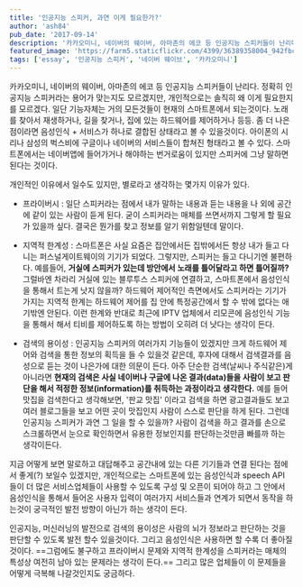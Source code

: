 ```yaml
---
title: '인공지능 스피커, 과연 이게 필요한가?'
author: 'ash84'
pub_date: '2017-09-14'
description: '카카오미니, 네이버의 웨이버, 아마존의 에코 등 인공지능 스피커들이 난리다. 정확히 인공지능 스피커라는 용어가 맞는지도 모르겠지만, 개인적으로는 솔직히 왜 이게 필요한지를 모르겠다. 일단 기능자체는 거의 모든것들이 현재의 스마트폰에서 되는것이다. 노래를 찾아서 재생하거나, 길을 찾거나, 집에 있는 하드웨어를 제어하거나 등등. 좀 더 나은점이라면 음성인식 + 서비스가 하나로 결합된 상태라고 볼 수 있을것이다. 아이폰의 시리나 삼성의 벅스비에 구글이나 네이버의 서비스들이 합쳐진 형태라고 볼 수 있다. 스마트폰에서는 네이버앱에 들어가거나'
featured_image: 'https://farm5.staticflickr.com/4399/36389358004_942fbcdf07_b.jpg'
tags: ['essay', '인공지능 스피커', '네이버 웨이브', '카카오미니']
---
```


카카오미니, 네이버의 웨이버, 아마존의 에코 등 인공지능 스피커들이 난리다. 정확히 인공지능 스피커라는 용어가 맞는지도 모르겠지만, 개인적으로는 솔직히 왜 이게 필요한지를 모르겠다. 일단 기능자체는 거의 모든것들이 현재의 스마트폰에서 되는것이다. 노래를 찾아서 재생하거나, 길을 찾거나, 집에 있는 하드웨어를 제어하거나 등등. 좀 더 나은점이라면 음성인식 + 서비스가 하나로 결합된 상태라고 볼 수 있을것이다. 아이폰의 시리나 삼성의 벅스비에 구글이나 네이버의 서비스들이 합쳐진 형태라고 볼 수 있다. 스마트폰에서는 네이버앱에 들어가거나 해야하는 번거로움이 있지만 스피커에 그냥 말하면 된다는 것이다. 

개인적인 이유에서 일수도 있지만, 별로라고 생각하는 몇가지 이유가 있다. 

- 프라이버시 : 일단 스피커라는 점에서 내가 말하는 내용과 듣는 내용을 나 외에 공간에 같이 있는 사람이 듣게 된다. 굳이 스피커라는 매체를 쓰면서까지 그렇게 할 필요가 있을까 싶다. 결국은 뭔가를 찾고 정보를 알기 위함일텐데 말이다. 

- 지역적 한계성 : 스마트폰은 사실 요즘은 집안에서든 집밖에서든 항상 내가 들고 다니는 퍼스널게이트웨이의 기기가 되었다. 그렇지만, 스피커는 들고 다니기엔 불편하다. 예를들어, **거실에 스피커가 있는데 방안에서 노래를 틀어달라고 하면 틀어질까?** 그럴바엔 차라리 거실에 있는 블루투스 스피커에 연결하고, 스마트폰에서 음성인식을 통해서 트는게 낫지 않을까? 하드웨어 제어적인 측면에서도 스피커라는 기기가 가지는 지역적 한계는 하드웨어 제어를 집 안에 특정공간에서 할 수 밖에 없다는 애기밖엔 안된다. 이런 한계와 반대로 최근에 IPTV 업체에서 리모콘에 음성인식 기능을 통해서 해서 티비를 제어하도록 하는 방법이 오히려 더 낫다는 생각이 든다. 

- 검색의 용이성 : 인공지능 스피커의 여러가지 기능들이 있겠지만 크게 하드웨어 제어와 검색을 통한 정보의 획득을 들 수 있을것 같은데, 후자에 대해서 검색결과를 음성으로 듣는 것이 나은가에 대한 의문이 든다. 아주 단순한 검색(날씨나 주식같은)게 아니라면 **현재의 검색은 사실 네이버나 구글에 나온 결과(data)들을 사람이 보고 판단을 해서 적정한 정보(information)를 취득하는 과정이라고 생각한다.** 예를 들어 맛집을 검색한다고 생각해보면, '판교 맛집' 이라고 검색을 하면 광고결과들도 보고 여러 블로그들을 보고 어떤 곳이 맛집인지 사람이 스스로 판단을 하게 된다. 그런데 인공지능 스피커가 과연 그 일을 할 수 있을까? 사람이 검색을 하고 결과를 손으로 스크롤하면서 눈으로 확인하면서 유용한 정보인지를 판단하는것만큼 빠를까 하는 생각이든다. 


지금 어떻게 보면 말로하고 대답해주고 공간내에 있는 다른 기기들과 연결 된다는 점에서 좋게(?) 보일수 있겠지만, 개인적으로는 스마트폰에 있는 음성인식과 speech API 들이 더 많은 서비스업체들이 사용할 수 있도록 구성 및 오픈이 되어야 하고 그 안에서 음성인식을 통해서 들어온 사용자 입력이 여러가지 서비스들과 연계가 되면서 동작을 하는것이 궁극적인 발전 방향이 아닌가 하는 생각이 든다.


인공지능, 머신러닝의 발전으로 검색의 용이성은 사람의 뇌가 정보라고 판단하는 것을 판단할 수 있도록 발전 할수 있을것이다. 그리고 음성인식은 사용하면 할 수록 더 좋아질 것이다. ==그럼에도 불구하고 프라이버시 문제와 지역적 한계성을 스피커라는 매체의 특성상 여전히 남아 있는 문제라는 생각이 든다.== 그리고 많은 업체들이 이 문제들을 어떻게 극복해 나갈것인지도 궁금하다. 

